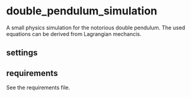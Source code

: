 # double_pendulum_simulation
A small physics simulation for the notorious double pendulum.
The used equations can be derived from Lagrangian mechancis.
## settings

## requirements
See the requirements file.

